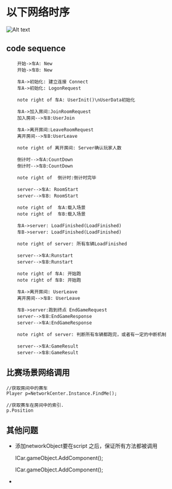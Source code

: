 
# 以下网络时序

![Alt text](../archives/fq/images/network.svg)


## code sequence

```
	开始->车A: New
	开始->车B: New

	车A->初始化: 建立连接 Connect
	车A->初始化: LogonRequest

	note right of 车A: UserInit()\nUserData初始化

	车A->加入房间:JoinRoomRequest
	加入房间-->车B:UserJoin

	车A->离开房间:LeaveRoomRequest
	离开房间-->车B:UserLeave

	note right of 离开房间: Server确认玩家人数

	倒计时-->车A:CountDown
	倒计时-->车B:CountDown

	note right of  倒计时:倒计时完毕

	server-->车A: RoomStart
	server-->车B: RoomStart

	note right of  车A:载入场景
	note right of  车B:载入场景

	车A->server: LoadFinished(LoadFinished)
	车B->server: LoadFinished(LoadFinished)

	note right of server: 所有车辆LoadFinished

	server-->车A:Runstart
	server-->车B:Runstart

	note right of 车A: 开始跑
	note right of 车B: 开始跑

	车A->离开房间: UserLeave
	离开房间-->车B: UserLeave

	车B->server:跑到终点 EndGameRequest
	server-->车B:EndGameResponse
	server-->车A:EndGameResponse

	note right of server: 判断所有车辆都跑完，或者有一定的中断机制

	server-->车A:GameResult
	server-->车B:GameResult

```

## 比赛场景网络调用


	//获取房间中的赛车
	Player p=NetworkCenter.Instance.FindMe();
	
	//获取赛车在房间中的索引.
	p.Position


## 其他问题

+ 添加networkObject要在script 之后，保证所有方法都被调用 

	lCar.gameObject.AddComponent<SyncLCar>();
	
    lCar.gameObject.AddComponent<NetworkObject>();


+ 